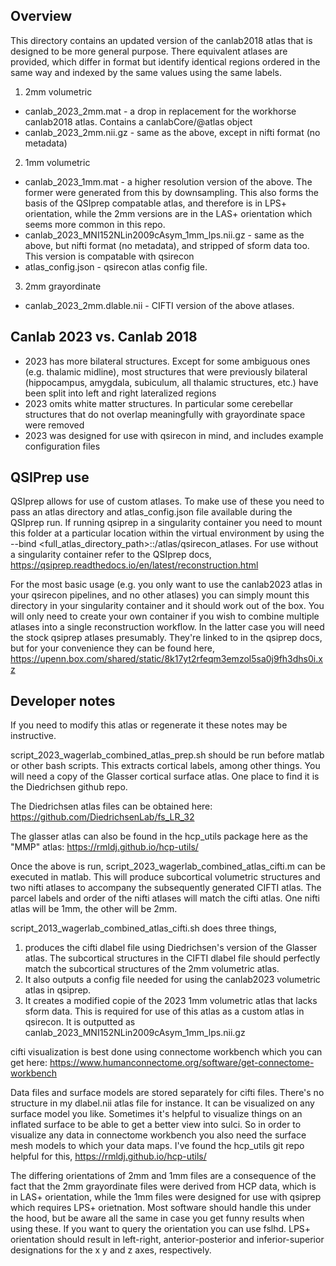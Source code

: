 ## Overview

This directory contains an updated version of the canlab2018 atlas that is designed to be more general purpose.
There equivalent atlases are provided, which differ in format but identify identical regions ordered in the
same way and indexed by the same values using the same labels.

1) 2mm volumetric
* canlab_2023_2mm.mat    - a drop in replacement for the workhorse canlab2018 atlas. Contains a canlabCore/@atlas object
* canlab_2023_2mm.nii.gz - same as the above, except in nifti format (no metadata)

2) 1mm volumetric
* canlab_2023_1mm.mat    - a higher resolution version of the above. The former were generated from this by downsampling.
                           This also forms the basis of the QSIprep compatable atlas, and therefore is in LPS+ orientation,
                           while the 2mm versions are in the LAS+ orientation which seems more common in this repo.
* canlab_2023_MNI152NLin2009cAsym_1mm_lps.nii.gz 
                         - same as the above, but nifti format (no metadata), and stripped of sform data too. This version
                           is compatable with qsirecon
* atlas_config.json      - qsirecon atlas config file.

3) 2mm grayordinate
* canlab_2023_2mm.dlable.nii
                         - CIFTI version of the above atlases.

## Canlab 2023 vs. Canlab 2018

* 2023 has more bilateral structures. Except for some ambiguous ones (e.g. thalamic midline), most structures that were previously bilateral (hippocampus, amygdala, subiculum, all thalamic structures, etc.) have been split into left and right lateralized regions
* 2023 omits white matter structures. In particular some cerebellar structures that do not overlap meaningfully with grayordinate space were removed
* 2023 was designed for use with qsirecon in mind, and includes example configuration files

## QSIPrep use

QSIprep allows for use of custom atlases. To make use of these you need to pass an atlas directory and atlas_config.json file available during the QSIprep run. If running qsiprep in a singularity container you need to mount this folder at a particular location within the virtual environment by using the --bind <full_atlas_directory_path>::/atlas/qsirecon_atlases. For use without a singularity container refer to the QSIprep docs,
https://qsiprep.readthedocs.io/en/latest/reconstruction.html

For the most basic usage (e.g. you only want to use the canlab2023 atlas in your qsirecon pipelines, and no other atlases) you can simply mount this directory in your singularity container and it should work out of the box. You will only need to create your own container if you wish to combine multiple atlases into a single reconstruction workflow. In the latter case you will need the stock qsiprep atlases presumably. They're linked to in the qsiprep docs, but for your convenience they can be found here,
https://upenn.box.com/shared/static/8k17yt2rfeqm3emzol5sa0j9fh3dhs0i.xz

## Developer notes

If you need to modify this atlas or regenerate it these notes may be instructive.

script_2023_wagerlab_combined_atlas_prep.sh should be run before matlab or other bash scripts. This extracts cortical labels, among other things. You will need a copy of the Glasser cortical surface atlas. One place to find it is the Diedrichsen github repo.

The Diedrichsen atlas files can be obtained here: https://github.com/DiedrichsenLab/fs_LR_32

The glasser atlas can also be found in the hcp_utils package here as the "MMP" atlas:
    https://rmldj.github.io/hcp-utils/

Once the above is run, script_2023_wagerlab_combined_atlas_cifti.m can be executed in matlab. This will produce subcortical volumetric structures and two nifti atlases to accompany the subsequently generated CIFTI atlas. The parcel labels and order of the nifti atlases will match the cifti atlas. One nifti atlas will be 1mm, the other will be 2mm.

script_2013_wagerlab_combined_atlas_cifti.sh does three things,
1) produces the cifti dlabel file using Diedrichsen's version of the Glasser atlas. The subcortical structures in the CIFTI dlabel file should perfectly match the subcortical structures of the 2mm volumetric atlas.
2) It also outputs a config file needed for using the canlab2023 volumetric atlas in qsiprep. 
3) It creates a modified copie of the 2023 1mm volumetric atlas that lacks sform data. This is required for use of this atlas as a custom atlas in qsirecon. It is outputted as canlab_2023_MNI152NLin2009cAsym_1mm_lps.nii.gz

cifti visualization is best done using connectome workbench which you can get here:
    https://www.humanconnectome.org/software/get-connectome-workbench

Data files and surface models are stored separately for cifti files. There's no structure in my dlabel.nii atlas file for
instance. It can be visualized on any surface model you like. Sometimes it's helpful to visualize things on an inflated
surface to be able to get a better view into sulci. So in order to visualize any data in connectome workbench you also need
the surface mesh models to which your data maps. I've found the hcp_utils git repo helpful for this,
https://rmldj.github.io/hcp-utils/

The differing orientations of 2mm and 1mm files are a consequence of the fact that the 2mm grayordinate files were derived from HCP data, which is in LAS+ orientation, while the 1mm files were designed for use with qsiprep which requires LPS+ orietnation. Most software should handle this under the hood, but be aware all the same in case you get funny results when using these. If you want to query the orientation you can use fslhd. LPS+ orientation should result in left-right, anterior-posterior and inferior-superior designations for the x y and z axes, respectively.

